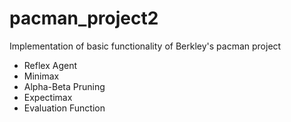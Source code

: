 # pacman_project2
Implementation of basic functionality of Berkley's pacman project
- Reflex Agent
- Minimax
- Alpha-Beta Pruning
- Expectimax
- Evaluation Function

